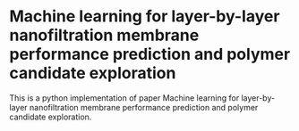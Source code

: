 # Machine learning for layer-by-layer nanofiltration membrane performance prediction and polymer candidate exploration

This is a python implementation of paper Machine learning for layer-by-layer nanofiltration membrane performance prediction and polymer candidate exploration.

